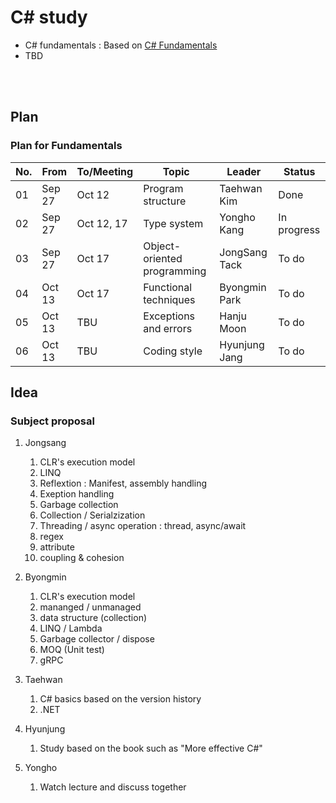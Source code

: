 # C# study

- C# fundamentals : Based on [C# Fundamentals](https://learn.microsoft.com/en-us/dotnet/csharp/)
- TBD
<br>
<br>

## Plan

### Plan for Fundamentals

| No. | From | To/Meeting | Topic | Leader | Status |
|---|---|---|---|---|---|
| 01 | Sep 27 | Oct 12 | Program structure | Taehwan Kim | Done |
| 02 | Sep 27 | Oct 12, 17 | Type system | Yongho Kang | In progress |
| 03 | Sep 27 | Oct 17 | Object-oriented programming | JongSang Tack | To do |
| 04 | Oct 13 | Oct 17 | Functional techniques | Byongmin Park | To do |
| 05 | Oct 13 | TBU | Exceptions and errors | Hanju Moon | To do |
| 06 | Oct 13 | TBU | Coding style | Hyunjung Jang | To do |

## Idea

### Subject proposal

1. Jongsang
   1. CLR's execution model
   1. LINQ
   1. Reflextion : Manifest, assembly handling
   1. Exeption handling
   1. Garbage collection
   1. Collection / Serialzization
   1. Threading / async operation : thread, async/await
   1. regex
   1. attribute
   1. coupling & cohesion

1. Byongmin
   1. CLR's execution model
   1. mananged / unmanaged
   1. data structure (collection)
   1. LINQ / Lambda
   1. Garbage collector / dispose
   1. MOQ (Unit test)
   1. gRPC

1. Taehwan
   1. C# basics based on the version history
   1. .NET

1. Hyunjung
   1. Study based on the book such as "More effective C#"

1. Yongho
   1. Watch lecture and discuss together







